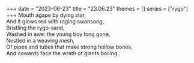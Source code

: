 +++
date = "2023-06-23"
title = "23.06.23"
themes = []
series = ["rygo"]
+++
Mouth agape by dying star,  
And it glows red with raging swansong,  
Bristling the rygo-sand,  
Washed in awe: the young boy long gone,  
Nestled in a weaving mesh,  
Of pipes and tubes that make strong hollow bones,  
And cowards face the wrath of giants boiling.
